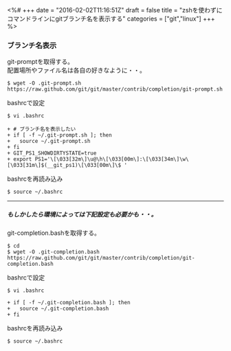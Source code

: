 <%#
+++
date = "2016-02-02T11:16:51Z"
draft = false
title = "zshを使わずにコマンドラインにgitブランチ名を表示する"
categories = ["git","linux"]
+++
%>

### ブランチ名表示

git-promptを取得する。<br>
配置場所やファイル名は各自の好きなように・・。

```
$ wget -O .git-prompt.sh https://raw.github.com/git/git/master/contrib/completion/git-prompt.sh
```

bashrcで設定

```
$ vi .bashrc

+ # ブランチ名を表示したい
+ if [ -f ~/.git-prompt.sh ]; then
+   source ~/.git-prompt.sh
+ fi
+ GIT_PS1_SHOWDIRTYSTATE=true
+ export PS1='\[\033[32m\]\u@\h\[\033[00m\]:\[\033[34m\]\w\[\033[31m\]$(__git_ps1)\[\033[00m\]\$ '
```

bashrcを再読み込み

```
$ source ~/.bashrc
```

******

##### もしかしたら環境によっては下記設定も必要かも・・。

git-completion.bashを取得する。

```
$ cd
$ wget -O .git-completion.bash https://raw.github.com/git/git/master/contrib/completion/git-completion.bash
```

bashrcで設定

```
$ vi .bashrc

+ if [ -f ~/.git-completion.bash ]; then
+   source ~/.git-completion.bash
+ fi
```

bashrcを再読み込み

```
$ source ~/.bashrc
```

